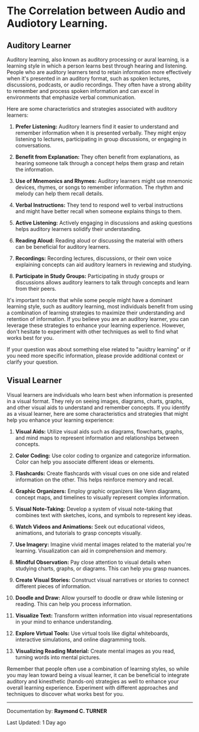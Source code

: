 # The Correlation between Audio and Audiotory Learning.

## Auditory Learner

Auditory learning, also known as auditory processing or aural learning, is a learning style in which a person learns best through hearing and listening. People who are auditory learners tend to retain information more effectively when it's presented in an auditory format, such as spoken lectures, discussions, podcasts, or audio recordings. They often have a strong ability to remember and process spoken information and can excel in environments that emphasize verbal communication.

Here are some characteristics and strategies associated with auditory learners:

1. **Prefer Listening:** Auditory learners find it easier to understand and remember information when it is presented verbally. They might enjoy listening to lectures, participating in group discussions, or engaging in conversations.

2. **Benefit from Explanation:** They often benefit from explanations, as hearing someone talk through a concept helps them grasp and retain the information.

3. **Use of Mnemonics and Rhymes:** Auditory learners might use mnemonic devices, rhymes, or songs to remember information. The rhythm and melody can help them recall details.

4. **Verbal Instructions:** They tend to respond well to verbal instructions and might have better recall when someone explains things to them.

5. **Active Listening:** Actively engaging in discussions and asking questions helps auditory learners solidify their understanding.

6. **Reading Aloud:** Reading aloud or discussing the material with others can be beneficial for auditory learners.

7. **Recordings:** Recording lectures, discussions, or their own voice explaining concepts can aid auditory learners in reviewing and studying.

8. **Participate in Study Groups:** Participating in study groups or discussions allows auditory learners to talk through concepts and learn from their peers.

It's important to note that while some people might have a dominant learning style, such as auditory learning, most individuals benefit from using a combination of learning strategies to maximize their understanding and retention of information. If you believe you are an auditory learner, you can leverage these strategies to enhance your learning experience. However, don't hesitate to experiment with other techniques as well to find what works best for you.

If your question was about something else related to "auidtry learning" or if you need more specific information, please provide additional context or clarify your question.




## Visual Learner

Visual learners are individuals who learn best when information is presented in a visual format. They rely on seeing images, diagrams, charts, graphs, and other visual aids to understand and remember concepts. If you identify as a visual learner, here are some characteristics and strategies that might help you enhance your learning experience:

1. **Visual Aids:** Utilize visual aids such as diagrams, flowcharts, graphs, and mind maps to represent information and relationships between concepts.

2. **Color Coding:** Use color coding to organize and categorize information. Color can help you associate different ideas or elements.

3. **Flashcards:** Create flashcards with visual cues on one side and related information on the other. This helps reinforce memory and recall.

4. **Graphic Organizers:** Employ graphic organizers like Venn diagrams, concept maps, and timelines to visually represent complex information.

5. **Visual Note-Taking:** Develop a system of visual note-taking that combines text with sketches, icons, and symbols to represent key ideas.

6. **Watch Videos and Animations:** Seek out educational videos, animations, and tutorials to grasp concepts visually.

7. **Use Imagery:** Imagine vivid mental images related to the material you're learning. Visualization can aid in comprehension and memory.

8. **Mindful Observation:** Pay close attention to visual details when studying charts, graphs, or diagrams. This can help you grasp nuances.

9. **Create Visual Stories:** Construct visual narratives or stories to connect different pieces of information.

10. **Doodle and Draw:** Allow yourself to doodle or draw while listening or reading. This can help you process information.

11. **Visualize Text:** Transform written information into visual representations in your mind to enhance understanding.

12. **Explore Virtual Tools:** Use virtual tools like digital whiteboards, interactive simulations, and online diagramming tools.

13. **Visualizing Reading Material:** Create mental images as you read, turning words into mental pictures.

Remember that people often use a combination of learning styles, so while you may lean toward being a visual learner, it can be beneficial to integrate auditory and kinesthetic (hands-on) strategies as well to enhance your overall learning experience. Experiment with different approaches and techniques to discover what works best for you.


---

Documentation by: **Raymond C. TURNER**

Last Updated: 1 Day ago
